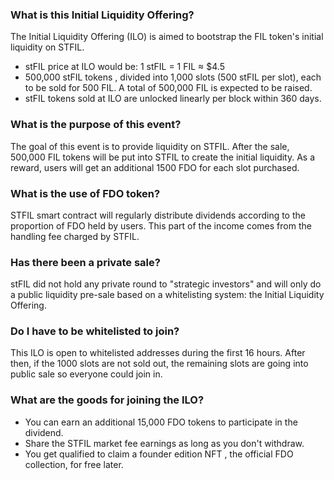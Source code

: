 ### What is this Initial Liquidity Offering?
The Initial Liquidity Offering (ILO) is aimed to bootstrap the FIL token's initial liquidity on STFIL.

- stFIL price at ILO would be: 1 stFIL = 1 FIL ≈ $4.5
- 500,000 stFIL tokens , divided into 1,000 slots (500 stFIL per slot), each to be sold for 500 FIL. A total of 500,000 FIL is expected to be raised.
- stFIL tokens sold at ILO are unlocked linearly per block within 360 days.
### What is the purpose of this event?
The goal of this event is to provide liquidity on STFIL.     After the sale, 500,000 FIL tokens will be put into STFIL to create the initial liquidity. As a reward, users will get an additional 1500 FDO for each slot purchased.

### What is the use of FDO token?
STFIL smart contract will regularly distribute dividends according to the proportion of FDO held by users.   This part of the income comes from the handling fee charged by STFIL.

### Has there been a private sale?
stFIL did not hold any private round to "strategic investors" and will only do a public liquidity pre-sale based on a whitelisting system: the Initial Liquidity Offering.

### Do I have to be whitelisted to join?
This ILO is open to whitelisted addresses during the first 16 hours. After then, if the 1000 slots are not sold out, the remaining slots are going into public sale so everyone could join in.

### What are the goods for joining the ILO?

- You can earn an additional 15,000 FDO tokens to participate in the dividend.
- Share the STFIL market fee earnings as long as you don't withdraw.
- You get qualified to claim a founder edition NFT , the official FDO collection, for free later.

[//]: # (### Which networks will be supported?)

[//]: # (You may participate in the Initial Liquidity Offering using FILereum. Here's what you need for both:)

[//]: # ()
[//]: # (- Metamask Wallet)

[//]: # (- FIL - this is used to pay for the token and the transaction fees)

[//]: # (### What is the total supply of $FDO?)

[//]: # (The total supply of $FDO is set to 1,000,000,000 tokens, with 1.5% allocated for the Initial Liquidity Event.)

[//]: # ()
[//]: # (### Who founded FDO?)

[//]: # (FDO was founded by an experienced international team, primarily based in Asia & Europe. The team has already established a beloved multi-chain NFT marketplace.)

